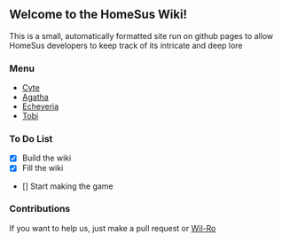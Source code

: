 ## Welcome to the HomeSus Wiki!

This is a small, automatically formatted site run on github pages to allow HomeSus developers to keep track of its intricate and deep lore

### Menu

- [Cyte](https://wil-ro.github.io/HomeSus/Cyte) 
- [Agatha](https://wil-ro.github.io/HomeSus/Agatha) 
- [Echeveria](https://wil-ro.github.io/HomeSus/Echeveria) 
- [Tobi](https://wil-ro.github.io/HomeSus/Tobi) 

### To Do List

- [x] Build the wiki
- [x] Fill the wiki
- [] Start making the game

### Contributions

If you want to help us, just make a pull request or [Wil-Ro](https://github.com/Wil-Ro)